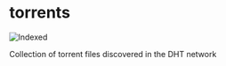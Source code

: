 torrents 
========
![Indexed](https://img.shields.io/badge/indexed-87362-blue)

Collection of torrent files discovered in the DHT network
